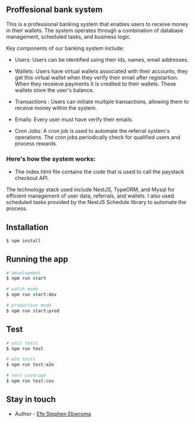 ## Proffesional bank system

This is a professional banking system that enables users to receive money in their wallets. The system operates through a combination of database management, scheduled tasks, and business logic.

Key components of our banking system include:

- Users: Users can be identified using  their Ids, names, email addresses.

- Wallets: Users have virtual wallets associated with their accounts, they get this virtual wallet when they verify their email after registartion. When they receieve payments it is credited to their wallets. These wallets store the user's balance. 

- Transactions : Users can initiate multiple transactions, allowing them to receive money within the system.

- Emails: Every user must have verify their emails. 

- Cron Jobs: A cron job is used to automate the referral system's operations. The cron jobs periodically check for qualified users and process rewards.

### Here's how the system works:

- The index.html file contains the code that is used to call the paystack checkout API. 

The technology stack  used include NestJS, TypeORM, and Mysql for efficient management of user data, referrals, and wallets. I also used scheduled tasks provided by the NestJS Schedule library to automate the process.


## Installation

```bash
$ npm install
```

## Running the app

```bash
# development
$ npm run start

# watch mode
$ npm run start:dev

# production mode
$ npm run start:prod
```

## Test

```bash
# unit tests
$ npm run test

# e2e tests
$ npm run test:e2e

# test coverage
$ npm run test:cov
```


## Stay in touch

- Author - [Efe Stephen Ebieroma](https://www.linkedin.com/in/efe-ebieroma-800512150/)

